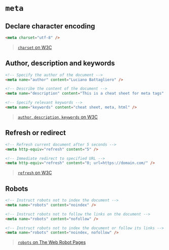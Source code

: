 # `meta`

## Declare character encoding

```html
<meta charset="utf-8" />
```

> [`charset` on W3C](https://www.w3.org/TR/html5/document-metadata.html#charset)


## Author, description and keywords

```html
<!-- Specify the author of the document -->
<meta name="author" content="Luciano Battagliero" />

<!-- Describe the content of the document -->
<meta name="description" content="This is a cheat sheet for meta tags" />

<!-- Specify relevant keywords -->
<meta name="keywords" content="cheat sheet, meta, html" />
```

> [`author`, `description`, `keywords` on W3C](https://www.w3.org/TR/html5/document-metadata.html#standard-metadata-names)


## Refresh or redirect

```html
<!-- Refresh current document after 5 seconds -->
<meta http-equiv="refresh" content="5" />

<!-- Immediate redirect to specified URL -->
<meta http-equiv="refresh" content="0; url=https://domain.com/" />
```

> [`refresh` on W3C](https://www.w3.org/TR/html5/document-metadata.html#attr-meta-http-equiv-refresh)


## Robots

```html
<!-- Instruct robots not to index the document -->
<meta name="robots" content="noindex" />

<!-- Instruct robots not to follow the links on the document -->
<meta name="robots" content="nofollow" />

<!-- Instruct robots not to index the document or follow its links -->
<meta name="robots" content="noindex, nofollow" />
```

> [`robots` on The Web Robot Pages](http://www.robotstxt.org/meta.html)
